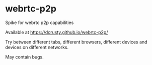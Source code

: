 # webrtc-p2p
Spike for webrtc p2p capabilities

Available at https://dcrusty.github.io/webrtc-p2p/

Try between different tabs, different browsers, different devices and devices on different networks.

May contain bugs.
